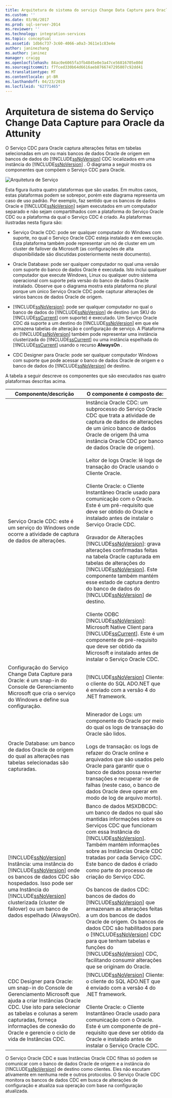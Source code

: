 ```yaml
---
title: Arquitetura de sistema do serviço Change Data Capture para Oracle da Attunity | Microsoft Docs
ms.custom: ''
ms.date: 03/06/2017
ms.prod: sql-server-2014
ms.reviewer: ''
ms.technology: integration-services
ms.topic: conceptual
ms.assetid: 1db6c737-3c60-4066-a0a3-3611e1c83e4e
author: janinezhang
ms.author: janinez
manager: craigg
ms.openlocfilehash: 84ac0e6065fa3fb4845e0e3a47ce56816705e80d
ms.sourcegitcommit: f7fced330b64d6616aeb8766747295807c92dd41
ms.translationtype: MT
ms.contentlocale: pt-BR
ms.lasthandoff: 04/23/2019
ms.locfileid: "62771465"
---
```

# <a name="change-data-capture-service-for-oracle-by-attunity-system-architecture"></a>Arquitetura de sistema do Serviço Change Data Capture para Oracle da Attunity
  O Serviço CDC para Oracle captura alterações feitas em tabelas selecionadas em um ou mais bancos de dados Oracle de origem em bancos de dados do [!INCLUDE[ssNoVersion](../../../includes/ssnoversion-md.md)] CDC localizados em uma instância do [!INCLUDE[ssNoVersion](../../../includes/ssnoversion-md.md)] . O diagrama a seguir mostra os componentes que compõem o Serviço CDC para Oracle.  
  
 ![Arquitetura de Serviço](../media/service-architecture.gif "Arquitetura de Serviço")  
  
 Esta figura ilustra quatro plataformas que são usadas. Em muitos casos, estas plataformas podem se sobrepor, porém este diagrama representa um caso de uso padrão. Por exemplo, faz sentido que os bancos de dados Oracle e [!INCLUDE[ssNoVersion](../../../includes/ssnoversion-md.md)] sejam executados em um computador separado e não sejam compartilhados com a plataforma do Serviço Oracle CDC ou a plataforma da qual o Serviço CDC é criado. As plataformas ilustradas nesta figura são:  
  
-   Serviço Oracle CDC: pode ser qualquer computador do Windows com suporte, no qual o Serviço Oracle CDC esteja instalado e em execução. Esta plataforma também pode representar um nó de cluster em um cluster de failover da Microsoft (as configurações de alta disponibilidade são discutidas posteriormente neste documento).  
  
-   Oracle Database: pode ser qualquer computador no qual uma versão com suporte do banco de dados Oracle é executada. Isto inclui qualquer computador que execute Windows, Linux ou qualquer outro sistema operacional com suporte pela versão do banco de dados Oracle instalado. Observe que o diagrama mostra esta plataforma no plural porque um único Serviço Oracle CDC pode capturar alterações de vários bancos de dados Oracle de origem.  
  
-   [!INCLUDE[ssNoVersion](../../../includes/ssnoversion-md.md)]: pode ser qualquer computador no qual o banco de dados do [!INCLUDE[ssNoVersion](../../../includes/ssnoversion-md.md)] de destino (um SKU do [!INCLUDE[ssCurrent](../../../includes/sscurrent-md.md)] com suporte) é executado. Um Serviço Oracle CDC dá suporte a um destino do [!INCLUDE[ssNoVersion](../../../includes/ssnoversion-md.md)] em que ele armazena tabelas de alteração e configuração de serviço. A Plataforma do [!INCLUDE[ssNoVersion](../../../includes/ssnoversion-md.md)] também pode representar uma instância clusterizada do [!INCLUDE[ssCurrent](../../../includes/sscurrent-md.md)] ou uma instância espelhada do [!INCLUDE[ssCurrent](../../../includes/sscurrent-md.md)] usando o recurso **AlwaysOn** .  
  
-   CDC Designer para Oracle: pode ser qualquer computador Windows com suporte que pode acessar o banco de dados Oracle de origem e o banco de dados do [!INCLUDE[ssNoVersion](../../../includes/ssnoversion-md.md)] de destino.  
  
 A tabela a seguir descreve os componentes que são executados nas quatro plataformas descritas acima.  
  
|Componente/descrição|O componente é composto de:|  
|----------------------------|----------------------------|  
|Serviço Oracle CDC: este é um serviço do Windows onde ocorre a atividade de captura de dados de alterações.|Instância Oracle CDC: um subprocesso do Serviço Oracle CDC que trata a atividade de captura de dados de alterações de um único banco de dados Oracle de origem (há uma instância Oracle CDC por banco de dados Oracle de origem).<br /><br /> Leitor de logs Oracle: lê logs de transação do Oracle usando o Cliente Oracle.<br /><br /> Cliente Oracle: o Cliente Instantâneo Oracle usado para comunicação com o Oracle. Este é um pré-requisito que deve ser obtido do Oracle e instalado antes de instalar o Serviço Oracle CDC.<br /><br /> Gravador de Alterações [!INCLUDE[ssNoVersion](../../../includes/ssnoversion-md.md)]: grava alterações confirmadas feitas na tabela Oracle capturada em tabelas de alterações do [!INCLUDE[ssNoVersion](../../../includes/ssnoversion-md.md)]. Este componente também mantém esse estado de captura dentro do banco de dados do [!INCLUDE[ssNoVersion](../../../includes/ssnoversion-md.md)] de destino.<br /><br /> Cliente ODBC [!INCLUDE[ssNoVersion](../../../includes/ssnoversion-md.md)]: Microsoft Native Client para [!INCLUDE[ssCurrent](../../../includes/sscurrent-md.md)]. Este é um componente de pré-requisito que deve ser obtido da Microsoft e instalado antes de instalar o Serviço Oracle CDC.|  
|Configuração do Serviço Change Data Capture para Oracle: é um snap-in do Console de Gerenciamento Microsoft que cria o serviço do Windows e define sua configuração.|[!INCLUDE[ssNoVersion](../../../includes/ssnoversion-md.md)] Cliente: o cliente do SQL ADO.NET que é enviado com a versão 4 do .NET framework.|  
|Oracle Database: um banco de dados Oracle de origem do qual as alterações nas tabelas selecionadas são capturadas.|Minerador de Logs: um componente do Oracle por meio do qual os logs de transação do Oracle são lidos.<br /><br /> Logs de transação: os logs de refazer do Oracle online e arquivados que são usados pelo Oracle para garantir que o banco de dados possa reverter transações e recuperar-se de falhas (neste caso, o banco de dados Oracle deve operar em modo de log de arquivo morto).|  
|[!INCLUDE[ssNoVersion](../../../includes/ssnoversion-md.md)] Instância: uma instância do [!INCLUDE[ssNoVersion](../../../includes/ssnoversion-md.md)] onde os bancos de dados CDC são hospedados. Isso pode ser uma Instância do [!INCLUDE[ssNoVersion](../../../includes/ssnoversion-md.md)] clusterizada (cluster de failover) ou um banco de dados espelhado (AlwaysOn).|Banco de dados MSXDBCDC: um banco de dados no qual são mantidas informações sobre os Serviços CDC que funcionam com essa Instância do [!INCLUDE[ssNoVersion](../../../includes/ssnoversion-md.md)]. Também mantém informações sobre as Instâncias Oracle CDC tratadas por cada Serviço CDC. Este banco de dados é criado como parte do processo de criação do Serviço CDC.<br /><br /> Os bancos de dados CDC: bancos de dados do [!INCLUDE[ssNoVersion](../../../includes/ssnoversion-md.md)] que armazenam as alterações feitas a um dos bancos de dados Oracle de origem. Os bancos de dados CDC são habilitados para o [!INCLUDE[ssNoVersion](../../../includes/ssnoversion-md.md)] CDC para que tenham tabelas e funções do [!INCLUDE[ssNoVersion](../../../includes/ssnoversion-md.md)] CDC, facilitando consumir alterações que se originam do Oracle.|  
|CDC Designer para Oracle: um snap-in do Console de Gerenciamento Microsoft que ajuda a criar Instâncias Oracle CDC. Use isto para selecionar as tabelas e colunas a serem capturadas, forneça informações de conexão do Oracle e gerencie o ciclo de vida de Instâncias CDC.|[!INCLUDE[ssNoVersion](../../../includes/ssnoversion-md.md)] Cliente: o cliente do SQL ADO.NET que é enviado com a versão 4 do .NET framework.<br /><br /> Cliente Oracle: o Cliente Instantâneo Oracle usado para comunicação com o Oracle. Este é um componente de pré-requisito que deve ser obtido da Oracle e instalado antes de instalar o Serviço Oracle CDC.|  
  
 O Serviço Oracle CDC e suas Instâncias Oracle CDC filhas só podem se comunicar com o banco de dados Oracle de origem e a instância do [!INCLUDE[ssNoVersion](../../../includes/ssnoversion-md.md)] de destino como clientes. Eles não escutam ativamente em nenhuma rede e outros protocolos. O Serviço Oracle CDC monitora os bancos de dados CDC em busca de alterações de configuração e atualiza sua operação com base na configuração atualizada.  
  
  
